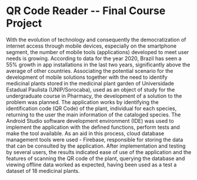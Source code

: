 # QR Code Reader -- Final Course Project
With the evolution of technology and consequently the democratization of internet access through mobile devices, especially on the smartphone segment, the number of mobile tools (applications) developed to meet user needs is growing. According to data for the year 2020, Brazil has seen a 55% growth in app installations in the last two years, significantly above the average of other countries. Associating the potential scenario for the development of mobile solutions together with the need to identify medicinal plants stored in the medicinal plant garden of Universidade Estadual Paulista (UNIP/Sorocaba), used as an object of study for the undergraduate course in Pharmacy, the development of a solution to the problem was planned. The application works by identifying the identification code (QR Code) of the plant, individual for each species, returning to the user the main information of the cataloged species. The Android Studio software development environment (IDE) was used to implement the application with the defined functions, perform tests and make the tool available. As an aid in this process, cloud database management tools were used - Firebase, responsible for storing the data that can be consulted by the application. After implementation and testing by several users, the results indicated ease of use of the application and the features of scanning the QR code of the plant, querying the database and viewing offline data worked as expected, having been used as a test a dataset of 18 medicinal plants.
